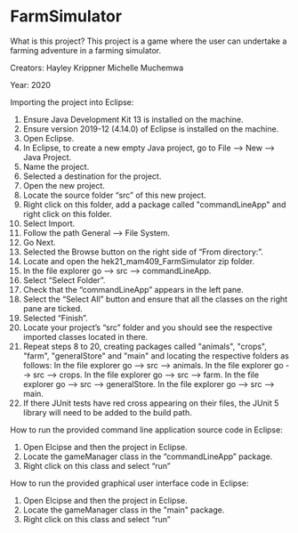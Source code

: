 # FarmSimulator

What is this project?
This project is a game where the user can undertake a farming adventure in a farming simulator. 

Creators:
Hayley Krippner
Michelle Muchemwa

Year: 2020

Importing the project into Eclipse:
  1.	Ensure Java Development Kit 13 is installed on the machine.
  2.	Ensure version 2019-12 (4.14.0) of Eclipse is installed on the machine.
  3.	Open Eclipse.
  4.	In Eclipse, to create a new empty Java project, go to File --> New --> Java Project.
  5.	Name the project.
  6.	Selected a destination for the project.
  7.	Open the new project.
  8.	Locate the source folder “src” of this new project.
  9.	Right click on this folder, add a package called "commandLineApp" and right click on this folder.
  10.	Select Import.
  11.	Follow the path General --> File System.
  12.	Go Next.
  13.	Selected the Browse button on the right side of “From directory:”.
  14.	Locate and open the hek21_mam409_FarmSimulator zip folder.
  15.	In the file explorer go --> src --> commandLineApp.
  16.	Select “Select Folder”.
  17.	Check that the “commandLineApp” appears in the left pane.
  18.	Select the “Select All” button and ensure that all the classes on the right pane are ticked.
  19.	Selected “Finish”.
  20.	Locate your project’s “src” folder and you should see the respective imported classes located in there.
  21.   Repeat steps 8 to 20, creating packages called "animals", "crops", "farm", "generalStore" and "main" and locating the respective folders as follows:
                 In the file explorer go --> src --> animals.
                 In the file explorer go --> src --> crops.
                 In the file explorer go --> src --> farm.
                 In the file explorer go --> src --> generalStore.
                 In the file explorer go --> src --> main.
  21.	If there JUnit tests have red cross appearing on their files, the JUnit 5 library will need to be added to the build path.

How to run the provided command line application source code in Eclipse:
  1.    Open Elcipse and then the project in Eclipse.
  2.	Locate the gameManager class in the “commandLineApp” package.
  3.	Right click on this class and select “run”

How to run the provided graphical user interface code in Eclipse:
  1.    Open Elcipse and then the project in Eclipse.
  2.	Locate the gameManager class in the "main" package.
  3.	Right click on this class and select “run”
